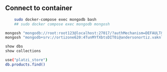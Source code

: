 ## Connect to container

```sh
    sudo docker-compose exec mongodb bash
    ## sudo docker compose exec mongodb mongosh 
```

```sh
mongosh "mongodb://root:root123@localhost:27017/?authMechanism=DEFAULT&tls=false"
mongosh "mongodb+srv://ortizone620:4TunMYfXbtsDIT0i@andersonortiz.vaknlzs.mongodb.net/"
```

```sh
show dbs
show collections
```

```sh
use("platzi_store")
db.products.find()
```